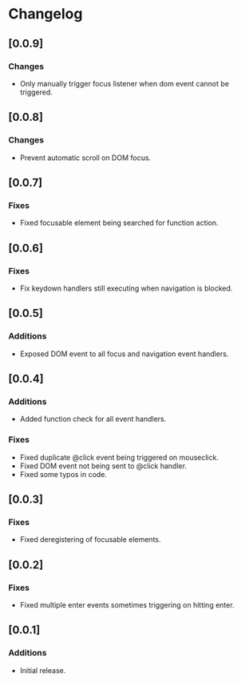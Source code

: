 # Changelog

## [0.0.9]
### Changes
* Only manually trigger focus listener when dom event cannot be triggered.

## [0.0.8]
### Changes
* Prevent automatic scroll on DOM focus.

## [0.0.7]
### Fixes
* Fixed focusable element being searched for function action.

## [0.0.6]
### Fixes
* Fix keydown handlers still executing when navigation is blocked.

## [0.0.5]
### Additions
* Exposed DOM event to all focus and navigation event handlers.

## [0.0.4]
### Additions
* Added function check for all event handlers.

### Fixes
* Fixed duplicate @click event being triggered on mouseclick.
* Fixed DOM event not being sent to @click handler.
* Fixed some typos in code.

## [0.0.3]
### Fixes
* Fixed deregistering of focusable elements.

## [0.0.2]
### Fixes
* Fixed multiple enter events sometimes triggering on hitting enter.

## [0.0.1]
### Additions
* Initial release.
